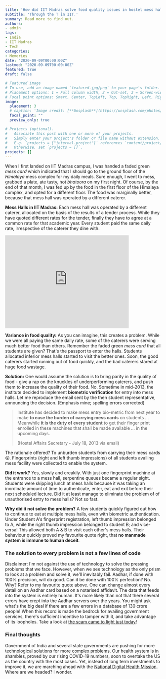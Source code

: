```yaml
---
title: 'How did IIT Madras solve food quality issues in hostel mess halls?'
subtitle: 'Through the T in IIT.'
summary: Read more to find out. 
authors:
- admin
tags:
- India
- IIT Madras
- Tech
categories:
- Memories
date: "2020-09-09T00:00:00Z"
lastmod: "2020-09-09T00:00:00Z"
featured: true
draft: false

# Featured image
# To use, add an image named `featured.jpg/png` to your page's folder.
# Placement options: 1 = Full column width, 2 = Out-set, 3 = Screen-width
# Focal point options: Smart, Center, TopLeft, Top, TopRight, Left, Right, BottomLeft, Bottom, BottomRight
image:
  placement: 3
  # caption: 'Image credit: [**Unsplash**](https://unsplash.com/photos/CpkOjOcXdUY)'
  focal_point: ""
  preview_only: true

# Projects (optional).
#   Associate this post with one or more of your projects.
#   Simply enter your project's folder or file name without extension.
#   E.g. `projects = ["internal-project"]` references `content/project/deep-learning/index.md`.
#   Otherwise, set `projects = []`.
projects: []
---
```


When I first landed on IIT Madras campus, I was handed a faded green _mess card_ which indicated that I should go to the ground floor of the _Himalaya_ mess complex for my daily meals. Sure enough, I went to mess, grabbed a plate, ate tasty, hot _bhatoora_ on my first night. Of course, by the end of that month, I was fed up by the food in the first floor of the Himalaya complex, and opted for a different floor. The food was marginally better, because that mess hall was operated by a different caterer. 

**Mess Halls in IIT Madras:** Each mess hall was operated by a different caterer, allocated on the basis of the results of a tender process. While they have quoted different rates for the tender, finally they have to agree at a common rate for that academic year. Every student paid the same daily rate, irrespective of the caterer they dine with. 

<iframe src="https://www.google.com/maps/embed?pb=!4v1599663262562!6m8!1m7!1sCAoSLEFGMVFpcE4wY3VORW4tTFhKS191eWVlMFlHQXJVQUhFaXZHSEhFdElteFU4!2m2!1d12.9867754!2d80.2359646!3f359!4f0!5f0.7820865974627469" width="400" height="300" frameborder="0" style="border:0;" allowfullscreen="" aria-hidden="false" tabindex="0"></iframe>

**Variance in food quality:** As you can imagine, this creates a problem. While we were all paying the same daily rate, some of the caterers were serving much better food than others. Remember the faded green _mess card_ that all students are given? That's the passport to enter the halls. Students allocated inferior mess halls started to visit the better ones. Soon, the good caterers started running out of food quickly, and the bad caterers stared at huge food wastage. 

**Solution:** One would assume the solution is to bring parity in the quality of food - give a rap on the knuckles of underperforming caterers, and push them to increase the quality of their food. No. Sometime in mid-2013, the institute decided to implement **biometric verification** for entry into mess halls. Let me reproduce the email sent by the then student representative, announcing the decision. (Emphasis mine; spelling errors corrected)

> Institute has decided to make mess entry bio-metric from next year to make **to ease the burden of carrying mess cards** on students ... Meanwhile **it is the duty of every student** to get their finger print enrolled in these machines that shall be made available ... in the upcoming days.
>
> (Hostel Affairs Secretary - July 18, 2013 via email)

The rationale offered? To unburden students from carrying their mess cards :stuck_out_tongue_winking_eye:. Fingerprints (right and left thumb impressions) of all students availing mess facility were collected to enable the system. 

**Did it work?** Yes, slowly and creakily. With just one fingerprint machine at the entrance to a mess hall, serpentine queues became a regular sight. Students were skipping lunch at mess halls because it was taking an inordinate amount of time to authenticate, enter, eat and exit before their next scheduled lecture.  Did it at least manage to eliminate the problem of of unauthorised entry to mess halls? Not so fast. 

**Why did it not solve the problem?** A few students quickly figured out how to continue to eat at multiple mess halls, even with biometric authentication. Under Student A's fingerprint registration, left thumb impression belonged to A, while the right thumb impression belonged to student B; and vice-versa! This allowed both A & B to visit each other's mess halls. Their behaviour quickly proved my favourite quote right, that **no manmade system is immune to human deceit**. 

### The solution to every problem is not a few lines of code

Disclaimer: I'm not against the use of technology to solve the pressing problems that we face. However, when we see technology as the only prism to look at a problem and solve it, we'll inevitably fail. Aadhar, if done with 100% precision, will do good. Can it be done with 100% perfection? No. Why? Refer to my favourite quote above. One can change almost every detail on an Aadhar card based on a notarised affidavit. The data that feeds into the system is entirely human. It's more likely than not that there several errors have crept into the Aadhar servers over the years. You might ask what's the big deal if there are a few errors in a database of 130 crore people! When this record is made the bedrock for availing government services, there's sufficient incentive to tamper with it, and take advantage of its loopholes. Take a look at [the scam came to light just today](https://timesofindia.indiatimes.com/city/chennai/5-lakh-tn-fraudsters-swindle-rs-110-crore-in-pm-kisan-scheme/articleshow/78005174.cms)! 

### Final thoughts

Government of India and several state governments are pushing for more technological solutions for more complex problems. Our health system is in shambles, proved by our rising COVID-19 numbers, soon to overtake the US as the country with the most cases. Yet, instead of long term investments to improve it, we are marching ahead with the [National Digital Health Mission](https://www.livemint.com/news/india/pm-modi-launches-national-digital-health-mission-11597467562654.html). Where are we headed? I wonder. 